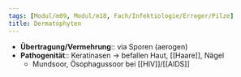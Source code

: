 ```yaml
---
tags: [Modul/m09, Modul/m18, Fach/Infektiologie/Erreger/Pilze]
title: Dermatophyten
---
```

- **Übertragung/Vermehrung**:: via Sporen (aerogen)
- **Pathogenität**:: Keratinasen → befallen Haut, [[Haare]], Nägel
	- Mundsoor, Ösophagussoor bei [[HIV]]/[[AIDS]]